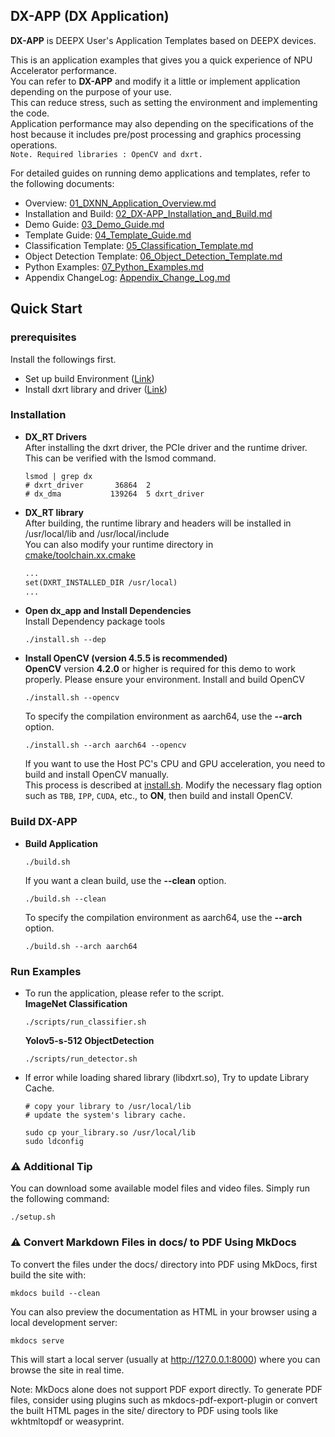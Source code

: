 ## DX-APP (DX Application)             

**DX-APP** is DEEPX User's Application Templates based on DEEPX devices.    

This is an application examples that gives you a quick experience of NPU Accelerator performance.     
You can refer to **DX-APP** and modify it a little or implement application depending on the purpose of your use.       
This can reduce stress, such as setting the environment and implementing the code.    
Application performance may also depending on the specifications of the host because it includes pre/post processing and graphics processing operations.           
    ``` Note. Required libraries : OpenCV and dxrt. ```         

For detailed guides on running demo applications and templates, refer to the following documents:

- Overview: [01_DXNN_Application_Overview.md](./docs/source/docs/01_DXNN_Application_Overview.md)
- Installation and Build: [02_DX-APP_Installation_and_Build.md](./docs/source/docs/02_DX-APP_Installation_and_Build.md)
- Demo Guide: [03_Demo_Guide.md](./docs/source/docs/03_Demo_Guide.md)
- Template Guide: [04_Template_Guide.md](./docs/source/docs/04_Template_Guide.md)
- Classification Template: [05_Classification_Template.md](./docs/source/docs/05_Classification_Template.md)
- Object Detection Template: [06_Object_Detection_Template.md](./docs/source/docs/06_Object_Detection_Template.md)
- Python Examples: [07_Python_Examples.md](./docs/source/docs/07_Python_Examples.md)
- Appendix ChangeLog: [Appendix_Change_Log.md](./docs/source/docs/Appendix_Change_Log.md)

## Quick Start     
### prerequisites    
Install the followings first.            
- Set up build Environment ([Link](https://github.com/DEEPX-AI/dx_rt/blob/main/docs/Installation.md))     
- Install dxrt library and driver ([Link](https://github.com/DEEPX-AI/dx_rt/blob/main/docs/Getting-Started.md))     

### Installation    
- **DX_RT Drivers**        
  After installing the dxrt driver, the PCIe driver and the runtime driver. This can be verified with the lsmod command.        
  ```shell
  lsmod | grep dx
  # dxrt_driver       36864  2
  # dx_dma           139264  5 dxrt_driver
  ```
- **DX_RT library**                   
  After building, the runtime library and headers will be installed in /usr/local/lib and /usr/local/include                
  You can also modify your runtime directory in [cmake/toolchain.xx.cmake](cmake/toolchain.x86_64.cmake)     
  ```Makefile
  ...
  set(DXRT_INSTALLED_DIR /usr/local)
  ...
  ```          
- **Open dx_app and Install Dependencies**                
  Install Dependency package tools             
  ```shell
  ./install.sh --dep
  ```
- **Install OpenCV (version 4.5.5 is recommended)**         
  **OpenCV** version **4.2.0** or higher is required for this demo to work properly. Please ensure your environment.
  Install and build OpenCV        
  ```shell
  ./install.sh --opencv  
  ```            
  To specify the compilation environment as aarch64, use the **--arch** option.     
  ```shell
  ./install.sh --arch aarch64 --opencv
  ```           
  If you want to use the Host PC's CPU and GPU acceleration, you need to build and install OpenCV manually.    
  This process is described at [install.sh](install.sh#L134). 
  Modify the necessary flag option such as `TBB`, `IPP`, `CUDA`, etc., to **ON**, then build and install OpenCV.
### Build DX-APP    
- **Build Application**          
  ```shell
  ./build.sh 
  ```
  If you want a clean build, use the **--clean** option.          
  ```shell
  ./build.sh --clean
  ```
  To specify the compilation environment as aarch64, use the **--arch** option.     
  ```shell
  ./build.sh --arch aarch64
  ```              
                      
### Run Examples          
- To run the application, please refer to the script.       
  **ImageNet Classification**         
  ```shell 
  ./scripts/run_classifier.sh
  ```                 
  **Yolov5-s-512 ObjectDetection**         
  ```shell 
  ./scripts/run_detector.sh
  ```                  
- If error while loading shared library (libdxrt.so), Try to update Library Cache.      
  ```shell
  # copy your library to /usr/local/lib
  # update the system's library cache.

  sudo cp your_library.so /usr/local/lib
  sudo ldconfig 
  ```   

### ⚠️ Additional Tip
You can download some available model files and video files. Simply run the following command:

```shell
./setup.sh
```

### ⚠️ Convert Markdown Files in docs/ to PDF Using MkDocs
To convert the files under the docs/ directory into PDF using MkDocs, first build the site with:  

```shell
mkdocs build --clean
```
You can also preview the documentation as HTML in your browser using a local development server:

```shell
mkdocs serve
```
This will start a local server (usually at http://127.0.0.1:8000) where you can browse the site in real time.

Note: MkDocs alone does not support PDF export directly. 
To generate PDF files, consider using plugins such as mkdocs-pdf-export-plugin 
or convert the built HTML pages in the site/ directory to PDF using tools like wkhtmltopdf or weasyprint.

